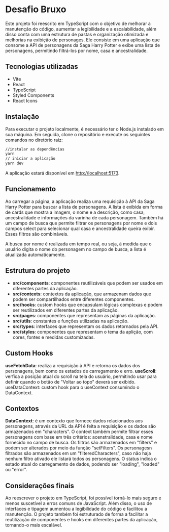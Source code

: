 # Desafio Bruxo

Este projeto foi reescrito em TypeScript com o objetivo de melhorar a manutenção do código, aumentar a legibilidade e a escalabilidade, além disso conta com uma estrutura de pastas e organização otimizada e melhorias na exibição de personages. Ele consiste em uma aplicação que consome a API de personagens da Saga Harry Potter e exibe uma lista de personagens, permitindo filtrá-los por nome, casa e ancestralidade.

## Tecnologias utilizadas

- Vite
- React
- TypeScript
- Styled Components
- React Icons

## Instalação

Para executar o projeto localmente, é necessário ter o Node.js instalado em sua máquina. Em seguida, clone o repositório e execute os seguintes comandos no diretório raiz:

```sh
//instalar as dependências
yarn
// iniciar a aplicação
yarn dev
```

A aplicação estará disponível em <http://localhost:5173>.

## Funcionamento

Ao carregar a página, a aplicação realiza uma requisição à API da Saga Harry Potter para buscar a lista de personagens. A lista é exibida em forma de cards que mostra a imagem, o nome e a descrição, como casa, ancestralidade e informações da varinha de cada personagem. Também há um campo de busca que permite filtrar os personagens por nome e dois campos select para selecionar qual casa e ancestralidade queira exibir. Esses filtros são combináveis.

A busca por nome é realizada em tempo real, ou seja, à medida que o usuário digita o nome do personagem no campo de busca, a lista é atualizada automaticamente.

## Estrutura do projeto

- **src/components**: componentes reutilizáveis que podem ser usados em diferentes partes da aplicação.
- **src/contexts**: contextos da aplicação, que armazenam dados que podem ser compartilhados entre diferentes componentes.
- **src/hooks**: custom hooks que encapsulam lógicas complexas e podem ser reutilizados em diferentes partes da aplicação.
- **src/pages**: componentes que representam as páginas da aplicação.
- **src/utils**: constantes e funções utilizadas na aplicação.
- **src/types**: interfaces que representam os dados retornados pela API.
- **src/styles**: componentes que representam o tema da aplição, com cores, fontes e medidas customizadas.

## Custom Hooks

**useFetchData**: realiza a requisição à API e retorna os dados dos personagens, bem como os estados de carregamento e erro.
**useScroll**: verfica a posição atual do scroll na tela do usuário, permitindo usar para definir quando o botão de "Voltar ao topo" deverá ser exibido.
useDataContext: custom hook para o useContext consumindo o DataContext.

## Contextos

**DataContext**: é um contexto que fornece dados relacionados aos personagens, através da URL da API é feita a requisição e os dados são armazenados em "characters". O context também permite filtrar esses personagens com base em três critérios: acenstralidade, casa e nome fornecido no campo de busca. Os filtros são armazenados em "filters" e podem ser alterados por meio da função "setFilters". Os personagesn filtrados são armazenados em um "filteredCharacters", caso não haja nenhum filtro ativado ele listará todos os personagens. O status indica o estado atual do carregamento de dados, podendo ser "loading", "loaded" ou "error".

## Considerações finais

Ao reescrever o projeto em TypeScript, foi possível torná-lo mais seguro e menos suscetível a erros comuns de JavaScript. Além disso, o uso de interfaces e tipagem aumentou a legibilidade do código e facilitou a manutenção. O projeto também foi estruturado de forma a facilitar a reutilização de componentes e hooks em diferentes partes da aplicação, tornando-o mais escalável.
